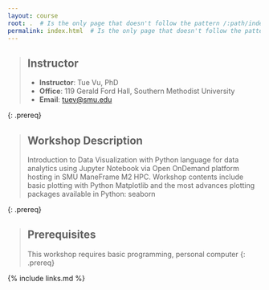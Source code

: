 ```yaml
---
layout: course
root: .  # Is the only page that doesn't follow the pattern /:path/index.html
permalink: index.html  # Is the only page that doesn't follow the pattern /:path/index.html
---
```


> ## Instructor
> - **Instructor**: Tue Vu, PhD
> - **Office**: 119 Gerald Ford Hall, Southern Methodist University
> - **Email**: tuev@smu.edu

{: .prereq}

> ## Workshop Description
> Introduction to Data Visualization with Python language for data analytics using Jupyter Notebook via Open OnDemand platform hosting in SMU ManeFrame M2 HPC. Workshop contents include basic plotting with Python Matplotlib and the most advances plotting packages available in Python: seaborn
>
>
{: .prereq}

> ## Prerequisites
> This workshop requires basic programming, personal computer
{: .prereq}

{% include links.md %}
